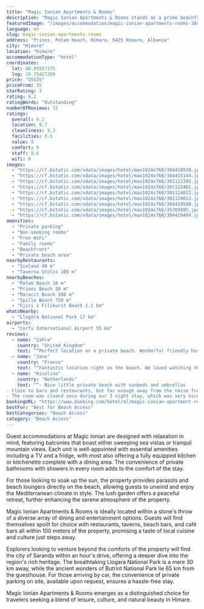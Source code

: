 ```yaml
---
title: "Magic Ionian Apartments & Rooms"
description: "Magic Ionian Apartments & Rooms stands as a prime beachfront haven in Himare, offering guests the perfect blend of comfort and convenience."
featuredImage: "/images/accommodation/magic-ionian-apartments-rooms-384418510.jpg"
language: en
slug: magic-ionian-apartments-rooms
address: "Prinos, Potam beach, Himara, 9425 Himare, Albania"
city: "Himare"
location: "Himare"
accommodationType: "hotel"
coordinates:
  lat: 40.09557375
  lng: 19.75427209
price: "US$35"
priceFrom: 35
starRating: 3
rating: 9.2
ratingWords: "Outstanding"
numberOfReviews: 72
ratings:
  overall: 9.2
  location: 9.7
  cleanliness: 9.2
  facilities: 8.5
  value: 9
  comfort: 9
  staff: 9.6
  wifi: 0
images:
  - "https://cf.bstatic.com/xdata/images/hotel/max1024x768/384418510.jpg?k=50719c0b8fefef873e3775fd8a42ab815ed26bfe7f15d9841474f1f08b37e227&o=&hp=1"
  - "https://cf.bstatic.com/xdata/images/hotel/max1024x768/384415144.jpg?k=689babfc87508a34e7f94d137f1012ffad9ac7a180a2de6a920a85fe6a16691b&o=&hp=1"
  - "https://cf.bstatic.com/xdata/images/hotel/max1024x768/301122385.jpg?k=fd4e1655861254ac103035a26c624eb80ef2769dfbca4ce11a196488e2961094&o=&hp=1"
  - "https://cf.bstatic.com/xdata/images/hotel/max1024x768/301122401.jpg?k=00d2a6cfc8fd6d4f225098964b3d5b8907e85e87f69115b049bbd33b62484f56&o=&hp=1"
  - "https://cf.bstatic.com/xdata/images/hotel/max1024x768/301124022.jpg?k=fa78b7986ead563db9535da6592da1d760c4db60477120c4538e1c78ffc00b6f&o=&hp=1"
  - "https://cf.bstatic.com/xdata/images/hotel/max1024x768/301124013.jpg?k=2f375eeeb2898849210b9453b83786c9c6c00b119a534c7cf4627c7104bb932b&o=&hp=1"
  - "https://cf.bstatic.com/xdata/images/hotel/max1024x768/384419598.jpg?k=189af55341857cb3bcbc8fd27ed2f241011b26ebab32456bbf0ae08b03c11f49&o=&hp=1"
  - "https://cf.bstatic.com/xdata/images/hotel/max1024x768/35703895.jpg?k=13ef50ea5e62e45ff978f4b1133e7bd4e9b50201ecec319ae1e899709c7d8ad7&o=&hp=1"
  - "https://cf.bstatic.com/xdata/images/hotel/max1024x768/384419404.jpg?k=8769e85ac9f769b12e0f87d85cccd3477fab012611b3ac399ee3b32210cd41a5&o=&hp=1"
amenities:
  - "Private parking"
  - "Non-smoking rooms"
  - "Free WiFi"
  - "Family rooms"
  - "Beachfront"
  - "Private beach area"
nearbyRestaurants:
  - "Iceland 40 m"
  - "Taverna Stolis 100 m"
nearbyBeaches:
  - "Potam Beach 10 m"
  - "Prinos Beach 50 m"
  - "Maracit Beach 500 m"
  - "Spille Beach 750 m"
  - "Gjiri i Filikurit Beach 1.1 km"
whatsNearby:
  - "Llogora National Park 17 km"
airports:
  - "Corfu International Airport 55 km"
reviews:
  - name: "Zahra"
    country: "United Kingdom"
    text: "“Perfect location on a private beach. Wonderful friendly host. One of the highlights of our trip.”"
  - name: "Jane"
    country: "France"
    text: "“Fantastic location right on the beach. We loved watching the amazing sunsets and swimming in the clear water. Petros was very kind and helpful- ready to give advice and suggestions on what to do/where to go.”"
  - name: "Nicoline"
    country: "Netherlands"
    text: "“- Nice little private beach with sunbeds and umbrellas
- Close to bars and restaurants, but far enough away from the noise from the main boulevard
- The room was cleand once during our 3 night stay, which was very nice”"
bookingURL: "https://www.booking.com/hotel/al/magic-ionian-apartment-rooms.en-gb.html?aid=8035640"
bestFor: "Best for Beach Access"
bestCategories: "Beach Access"
category: "Beach Access"
---
```


Guest accommodations at Magic Ionian are designed with relaxation in mind, featuring balconies that boast either sweeping sea vistas or tranquil mountain views. Each unit is well-appointed with essential amenities including a TV and a fridge, with most also offering a fully equipped kitchen or kitchenette complete with a dining area. The convenience of private bathrooms with showers in every room adds to the comfort of the stay.

For those looking to soak up the sun, the property provides parasols and beach loungers directly on the beach, allowing guests to unwind and enjoy the Mediterranean climate in style. The lush garden offers a peaceful retreat, further enhancing the serene atmosphere of the property.

Magic Ionian Apartments & Rooms is ideally located within a stone's throw of a diverse array of dining and entertainment options. Guests will find themselves spoilt for choice with restaurants, taverns, beach bars, and café bars all within 100 meters of the property, promising a taste of local cuisine and culture just steps away.

Explorers looking to venture beyond the comforts of the property will find the city of Saranda within an hour's drive, offering a deeper dive into the region's rich heritage. The breathtaking Llogara National Park is a mere 30 km away, while the ancient wonders of Butrint National Park lie 65 km from the guesthouse. For those arriving by car, the convenience of private parking on site, available upon request, ensures a hassle-free stay.

Magic Ionian Apartments & Rooms emerges as a distinguished choice for travelers seeking a blend of leisure, culture, and natural beauty in Himare.